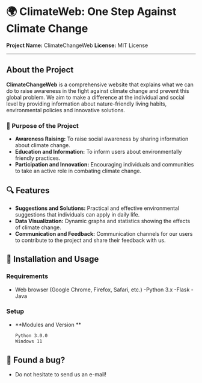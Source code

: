 # 🌍 ClimateWeb: One Step Against Climate Change

**Project Name:** ClimateChangeWeb 
**License:** MIT License  

---

## About the Project

**ClimateChangeWeb** is a comprehensive website that explains what we can do to raise awareness in the fight against climate change and prevent this global problem. We aim to make a difference at the individual and social level by providing information about nature-friendly living habits, environmental policies and innovative solutions.

### 🌱 Purpose of the Project

- **Awareness Raising:** To raise social awareness by sharing information about climate change.
- **Education and Information:** To inform users about environmentally friendly practices.
- **Participation and Innovation:** Encouraging individuals and communities to take an active role in combating climate change.

## 🔍 Features

- **Suggestions and Solutions:** Practical and effective environmental suggestions that individuals can apply in daily life.
- **Data Visualization:** Dynamic graphs and statistics showing the effects of climate change.
- **Communication and Feedback:** Communication channels for our users to contribute to the project and share their feedback with us.

## 🚀 Installation and Usage

### Requirements

- Web browser (Google Chrome, Firefox, Safari, etc.)
-Python 3.x
-Flask
-Java

### Setup

- **Modules and Version **

   ```bash
   Python 3.0.0
   Windows 11

## 🌠 Found a bug?

- Do not hesitate to send us an e-mail!
